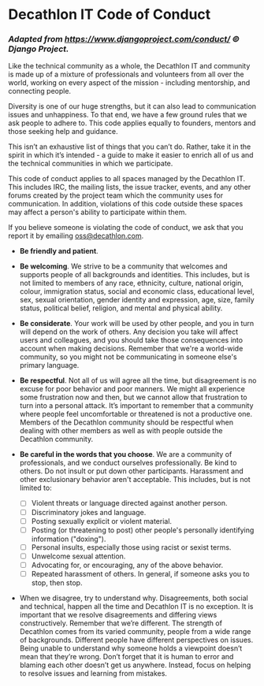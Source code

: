 # Decathlon IT Code of Conduct  
### *Adapted from https://www.djangoproject.com/conduct/ © Django Project.*  

Like the technical community as a whole, the Decathlon IT and community is made up of a mixture of professionals and volunteers from all over the world, working on every aspect of the mission - including mentorship, and connecting people.

Diversity is one of our huge strengths, but it can also lead to communication issues and unhappiness. To that end, we have a few ground rules that we ask people to adhere to. This code applies equally to founders, mentors and those seeking help and guidance.

This isn’t an exhaustive list of things that you can’t do. Rather, take it in the spirit in which it’s intended - a guide to make it easier to enrich all of us and the technical communities in which we participate.

This code of conduct applies to all spaces managed by the Decathlon IT. This includes IRC, the mailing lists, the issue tracker, events, and any other forums created by the project team which the community uses for communication. In addition, violations of this code outside these spaces may affect a person's ability to participate within them.

If you believe someone is violating the code of conduct, we ask that you report it by emailing oss@decathlon.com.

- **Be friendly and patient**.
- **Be welcoming**. We strive to be a community that welcomes and supports people of all backgrounds and identities. This includes, but is not limited to members of any race, ethnicity, culture, national origin, colour, immigration status, social and economic class, educational level, sex, sexual orientation, gender identity and expression, age, size, family status, political belief, religion, and mental and physical ability.

- **Be considerate**. Your work will be used by other people, and you in turn will depend on the work of others. Any decision you take will affect users and colleagues, and you should take those consequences into account when making decisions. Remember that we're a world-wide community, so you might not be communicating in someone else's primary language.

- **Be respectful**. Not all of us will agree all the time, but disagreement is no excuse for poor behavior and poor manners. We might all experience some frustration now and then, but we cannot allow that frustration to turn into a personal attack. It’s important to remember that a community where people feel uncomfortable or threatened is not a productive one. Members of the Decathlon community should be respectful when dealing with other members as well as with people outside the Decathlon community.

- **Be careful in the words that you choose**. We are a community of professionals, and we conduct ourselves professionally. Be kind to others. Do not insult or put down other participants. Harassment and other exclusionary behavior aren't acceptable. This includes, but is not limited to:

	 - [ ] Violent threats or language directed against another person.
	 - [ ] Discriminatory jokes and language.
	 - [ ] Posting sexually explicit or violent material.
	 - [ ] Posting (or threatening to post) other people's personally identifying information ("doxing").
	 - [ ] Personal insults, especially those using racist or sexist terms.
	 - [ ] Unwelcome sexual attention.
	 - [ ] Advocating for, or encouraging, any of the above behavior.
	 - [ ] Repeated harassment of others. In general, if someone asks you to stop, then stop.

-   When we disagree, try to understand why. Disagreements, both social and technical, happen all the time and Decathlon IT is no exception. It is important that we resolve disagreements and differing views constructively. Remember that we’re different. The strength of Decathlon comes from its varied community, people from a wide range of backgrounds. Different people have different perspectives on issues. Being unable to understand why someone holds a viewpoint doesn’t mean that they’re wrong. Don’t forget that it is human to error and blaming each other doesn’t get us anywhere. Instead, focus on helping to resolve issues and learning from mistakes.
